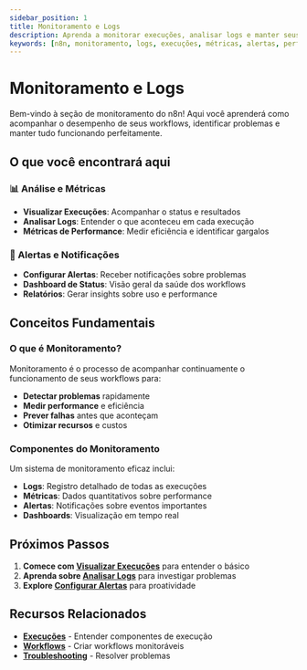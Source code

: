 ```yaml
---
sidebar_position: 1
title: Monitoramento e Logs
description: Aprenda a monitorar execuções, analisar logs e manter seus workflows funcionando
keywords: [n8n, monitoramento, logs, execuções, métricas, alertas, performance]
---
```


# <IonicIcon name="analytics-outline" size={32} color="#ea4b71" /> Monitoramento e Logs

Bem-vindo à seção de monitoramento do n8n! Aqui você aprenderá como acompanhar o desempenho de seus workflows, identificar problemas e manter tudo funcionando perfeitamente.

## O que você encontrará aqui

### 📊 Análise e Métricas
- **Visualizar Execuções**: Acompanhar o status e resultados
- **Analisar Logs**: Entender o que aconteceu em cada execução
- **Métricas de Performance**: Medir eficiência e identificar gargalos

### 🔔 Alertas e Notificações
- **Configurar Alertas**: Receber notificações sobre problemas
- **Dashboard de Status**: Visão geral da saúde dos workflows
- **Relatórios**: Gerar insights sobre uso e performance

## Conceitos Fundamentais

### O que é Monitoramento?
Monitoramento é o processo de acompanhar continuamente o funcionamento de seus workflows para:
- **Detectar problemas** rapidamente
- **Medir performance** e eficiência
- **Prever falhas** antes que aconteçam
- **Otimizar recursos** e custos

### Componentes do Monitoramento
Um sistema de monitoramento eficaz inclui:
- **Logs**: Registro detalhado de todas as execuções
- **Métricas**: Dados quantitativos sobre performance
- **Alertas**: Notificações sobre eventos importantes
- **Dashboards**: Visualização em tempo real

## Próximos Passos

1. **Comece com [Visualizar Execuções](./visualizar-execucoes)** para entender o básico
2. **Aprenda sobre [Analisar Logs](./analisar-logs)** para investigar problemas
3. **Explore [Configurar Alertas](./configurar-alertas)** para proatividade

## Recursos Relacionados

- **[Execuções](../execucoes/componentes-execucoes)** - Entender componentes de execução
- **[Workflows](../workflows/criar-editar)** - Criar workflows monitoráveis
- **[Troubleshooting](../../referencia/guias/troubleshooting)** - Resolver problemas 
